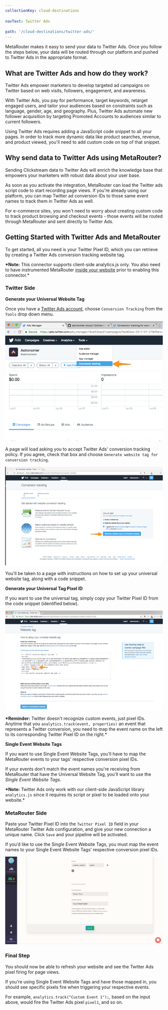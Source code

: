 ```yaml
---
collectionKey: cloud-destinations

navText: Twitter Ads

path: '/cloud-destinations/twitter-ads/'
---
```


MetaRouter makes it easy to send your data to Twitter Ads. Once you follow the steps below, your data will be routed through our platform and pushed to Twitter Ads in the appropriate format.

## What are Twitter Ads and how do they work?

Twitter Ads empower marketers to develop targeted ad campaigns on Twitter based on web visits, followers, engagement, and awareness.

With Twitter Ads, you pay for performance, target keywords, retarget engaged users, and tailor your audiences based on constraints such as language, gender, age, and geography. Plus, Twitter Ads automate new follower acquisition by targeting Promoted Accounts to audiences similar to current followers.

Using Twitter Ads requires adding a JavaScript code snippet to all your pages. In order to track more dynamic data like product searches, revenue, and product viewed, you'll need to add custom code on top of that snippet.

## Why send data to Twitter Ads using MetaRouter?

Sending Clickstream data to Twitter Ads will enrich the knowledge base that empowers your marketers with robust data about your user base.

As soon as you activate the integration, MetaRouter can load the Twitter ads script code to start recording page views. If you're already using our platform, you can map Twitter ad conversion IDs to those same event names to track them in Twitter Ads as well.

For e-commerce sites, you won't need to worry about creating custom code to track product browsing and checkout events - those events will be routed through MetaRouter and sent directly to Twitter Ads.

## Getting Started with Twitter Ads and MetaRouter

To get started, all you need is your Twitter Pixel ID, which you can retrieve by creating a Twitter Ads conversion tracking website tag.

**\*Note:** This connector supports client-side analytics.js only. You also need to have instrumented MetaRouter [inside your website](/sources/analytics-js/) prior to enabling this connector.\*

### Twitter Side

**Generate your Universal Website Tag**

Once you have a [Twitter Ads account](https://ads.twitter.com/), choose `Conversion Tracking` from the `Tools` drop down menu.

![twitterads1](../../../images/twitterads1.png)

A page will load asking you to accept Twitter Ads' conversion tracking policy. If you agree, check that box and choose `Generate website tag for conversion tracking`.

![twitterads2](../../../images/twitterads2.png)

You'll be taken to a page with instructions on how to set up your universal website tag, along with a code snippet.

**Generate your Universal Tag Pixel ID**

If you want to use the universal tag, simply copy your Twitter Pixel ID from the code snippet (identified below).

![twitterads3](../../../images/twitterads3.png)

**\*Reminder:** Twitter doesn't recognize custom events, just pixel IDs. Anytime that you `analytics.track(event, properties)` an event that represents a Twitter conversion, you need to map the event name on the left to its corresponding Twitter Pixel ID on the right.\*

**Single Event Website Tags**

If you want to use Single Event Website Tags, you'll have to map the MetaRouter events to your tags' respective conversion pixel IDs.

If your events don't match the event names you're receiving from MetaRouter that have the Universal Website Tag, you'll want to use the _Single Event Website Tags_.

**\*Note:** Twitter Ads only work with our client-side JavaScript library `analytics.js` since it requires its script or pixel to be loaded onto your website.\*

### MetaRouter Side

Paste your Twitter Pixel ID into the `Twitter Pixel ID` field in your MetaRouter Twitter Ads configuration, and give your new connection a unique name. Click `Save` and your pipeline will be activated.

If you’d like to use the Single Event Website Tags, you must map the event names to your Single Event Website Tags’ respective conversion pixel IDs.

![twitterads5](../../../images/twitterads4v2.png)

### Final Step

You should now be able to refresh your website and see the Twitter Ads pixel firing for page views.

If you're using Single Event Website Tags and have those mapped in, you should see specific pixels fire when triggering your respective events.

For example, `analytics.track("Custom Event 1");`, based on the input above, would fire the Twitter Ads pixel `pixel1`, and so on.
